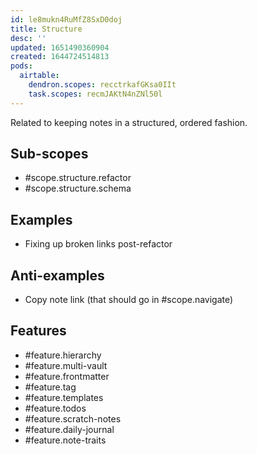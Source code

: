 ```yaml
---
id: le8mukn4RuMfZ8SxD0doj
title: Structure
desc: ''
updated: 1651490360904
created: 1644724514813
pods:
  airtable:
    dendron.scopes: recctrkafGKsa0IIt
    task.scopes: recmJAKtN4nZNl50l
---
```


Related to keeping notes in a structured, ordered fashion. 


## Sub-scopes

- #scope.structure.refactor
- #scope.structure.schema

## Examples

- Fixing up broken links post-refactor

## Anti-examples

- Copy note link (that should go in #scope.navigate)

## Features

- #feature.hierarchy
- #feature.multi-vault
- #feature.frontmatter
- #feature.tag
- #feature.templates
- #feature.todos
- #feature.scratch-notes
- #feature.daily-journal
- #feature.note-traits
